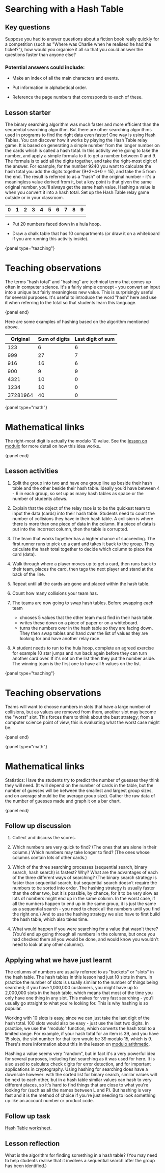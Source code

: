 # Searching with a Hash Table

## Key questions

Suppose you had to answer questions about a fiction book really quickly for a competition (such as "Where was Charlie when he realised he had the ticket?"), how would you organise it all so that you could answer the questions faster than anyone else?

### Potential answers could include:

-   Make an index of all the main characters and events.

-   Put information in alphabetical order.

-   Reference the page numbers that corresponds to each of these.

## Lesson starter

The binary searching algorithm was much faster and more efficient than the sequential searching algorithm. But there are other searching algorithms used in programs to find the right data even faster! One way is using Hash Tables. You can discover how it works by playing the Hash Table relay game.
It is based on generating a simple number from the longer number on the cards which is called a hash total. In this activity we're going to take the number, and apply a simple formula to it to get a number between 0 and 9. The formula is to add all the digits together, and take the right-most digit of the answer. For example, for the number 9240 you want to calculate the hash total you add the digits together (9+2+4+0 = 15), and take the 5 from the end. The result is referred to as a "hash" of the original number - it's a meaningless value derived from it, but a key point is that given the same original number, you'll always get the same hash value. Hashing a value is when you convert it into a hash total.
Set up the Hash Table relay game outside or in your classroom. 

| 0 | 1 | 2 | 3 | 4 | 5 | 6 | 7 | 8 | 9 |
|---|---|---|---|---|---|---|---|---|---|
|   |   |   |   |   |   |   |   |   |   |

-   Put 20 numbers faced down in a hula hoop.

-   Draw a chalk table that has 10 compartments (or draw it on a whiteboard if you are running this activity inside).

{panel type="teaching"}

# Teaching observations

The terms "hash total" and "hashing"  are technical terms that comes up often in computer science. It's a fairly simple concept - you convert an input into a unique but fairly meaningless new value. This is surprisingly useful for several purposes. It's useful to introduce the word "hash" here and use it when referring to the total so that students learn this language.

{panel end}

Here are some examples of hashing based on the algorithm mentioned above.

| Original       | Sum of digits  | Last digit of sum |
|----------------|----------------|-------------------|
| 123            | 6              | 6                 |
| 999            | 27             | 7                 |
| 916            | 16             | 6                 |
| 900            | 9              | 9                 |
| 4321           | 10             | 0                 |
| 1234           | 10             | 0                 |
| 37281964       | 40             | 0                 |

{panel type="math"}

# Mathematical links

The right-most digit is actually the modulo 10 value. See the [lesson on modulo](https://csunplugged.org/en/topics/kidbots/unit-plan/modulo/) for more detail on how this idea works..

{panel end}

## Lesson activities

1.  Split the group into two and have one group line up beside their hash table and the other beside their hash table. Ideally you’d have between 4 - 6 in each group, so set up as many hash tables as space or the number of students allows.

2. Explain that the object of the relay race is to be the quickest team to input the data (cards) into their hash table. Students need to count the number of collisions they have in their hash table. A collision is where there is more than one piece of data in the column. If a piece of data is put into the incorrect column, then the table is corrupted. 

3. The team that works together has a higher chance of succeeding. The first runner runs to pick up a card and takes it back to the group. They calculate the hash total together to decide which column to place the card (data).
 
4. Walk through where a player moves up to get a card, then runs back to their team, places the card, then tags the next player and stand at the back of the line.

5. Repeat until all the cards are gone and placed within the hash table. 

6. Count how many collisions your team has.

7. The teams are now going to swap hash tables. Before swapping each team
    -   chooses 5 values that the other team must find in their hash table. 
    -   writes these down on a piece of paper or on a whiteboard. 
    -   turns the numbers over in the hash table so they are facing down. 
They then swap tables and hand over the list of values they are looking for and have another relay race. 

8. A student needs to run to the hula hoop, complete an agreed exercise for example 10 star jumps and run back again before they can turn another card over. If it's not on the list then they put the number aside. The winning team is the first one to have all 5 values on the list.

{panel type="teaching"}

# Teaching observations

Teams will want to choose numbers in slots that have a large number of collisions, but as values are removed from them, another slot may become the "worst" slot. This forces them to think about the best strategy; from a computer science point of view, this is evaluating what the worst case might be.

{panel end}

{panel type="math"}

# Mathematical links

Statistics: Have the students try to predict the number of guesses they think they will need. (It will depend on the number of cards in the table, but the number of guesses will be between the smallest and largest group sizes, and on average should be the average group size). Gather the raw data of the number of guesses made and graph it on a bar chart. 

{panel end}

## Follow up discussion

1. Collect and discuss the scores. 

2. Which numbers are very quick to find? (The ones that are alone in their column.) Which numbers may take longer to find? (The ones whose columns contain lots of other cards.) 

3. Which of the three searching processes (sequential search, binary search, hash search) is fastest? Why? What are the advantages of each of the three different ways of searching? (The binary search strategy is faster than sequential search, but sequential search doesn’t require the numbers to be sorted into order. The hashing strategy is usually faster than the other two, but it is possible, by chance, for it to be very slow as lots of numbers might end up in the same column. In the worst case, if all the numbers happen to end up in the same group, it is just the same as a sequential search - you need to check all the numbers until you find the right one.) And to use the hashing strategy we also have to first build the hash table, which also takes time.

4. What would happen if you were searching for a value that wasn't there? (You'd end up going through all numbers in the columns, but once you had checked them all you would be done, and would know you wouldn't need to look at any other columns).

## Applying what we have just learnt

The columns of numbers are usually referred to as "buckets" or "slots" in the hash table. The hash tables in this lesson had just 10 slots in them. In practice the number of slots is usually similar to the number of things being searched; if you have 1,000,000 customers, you might have up to 2,000,000 slots in the hash table, which means that most of the time you only have one thing in any slot. This makes for very fast searching - you'll usually go straight to what you're looking for. This is why hashing is so popular.

Working with 10 slots is easy, since we can just take the last digit of the hash total. 100 slots would also be easy - just use the last two digits. In practice, we use the "modulo" function, which converts the hash total to a limited range. For example, if your hash total for an item is 39, and you have 15 slots, the slot number for that item would be 39 modulo 15, which is 9. There's more information about this in the lesson on [modulo arithmetic](https://csunplugged.org/en/topics/kidbots/unit-plan/modulo/).

Hashing a value seems very "random", but in fact it's a very powerful idea for several purposes, including fast searching as it was used for here. It is also used to calculate check digits for error detection, and for important applications in cryptography. Using hashing for searching does have a downside however: with the sorted list for binary search, similar values will be next to each other, but in a hash table similar values can hash to very different places, so it's hard to find things that are close to what you're looking for (such as all the names between L and P). But hashing is very fast and it is the method of choice if you're just needing to look something up like an account number or product code.

## Follow up task

[Hash Table worksheet]("resources:resource" "hash-table-worksheet").

## Lesson reflection

What is the algorithm for finding something in a hash table? (You may need to help students realise that it involves a sequential search after the group has been identified.)
